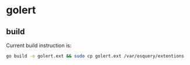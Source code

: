 # golert

## build

Current build instruction is:

```bash
go build -o golert.ext && sudo cp golert.ext /var/osquery/extentions
```
